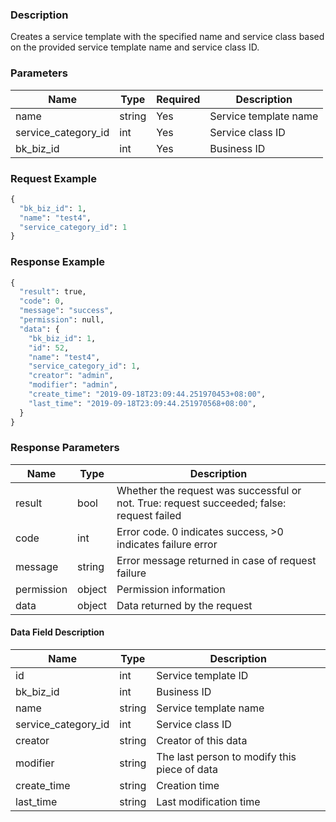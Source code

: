 ### Description

Creates a service template with the specified name and service class based on the provided service template name and
service class ID.

### Parameters

| Name                | Type   | Required | Description           |
|---------------------|--------|----------|-----------------------|
| name                | string | Yes      | Service template name |
| service_category_id | int    | Yes      | Service class ID      |
| bk_biz_id           | int    | Yes      | Business ID           |

### Request Example

```python
{
  "bk_biz_id": 1,
  "name": "test4",
  "service_category_id": 1
}
```

### Response Example

```python
{
  "result": true,
  "code": 0,
  "message": "success",
  "permission": null,
  "data": {
    "bk_biz_id": 1,
    "id": 52,
    "name": "test4",
    "service_category_id": 1,
    "creator": "admin",
    "modifier": "admin",
    "create_time": "2019-09-18T23:09:44.251970453+08:00",
    "last_time": "2019-09-18T23:09:44.251970568+08:00",
  }
}
```

### Response Parameters

| Name       | Type   | Description                                                                               |
|------------|--------|-------------------------------------------------------------------------------------------|
| result     | bool   | Whether the request was successful or not. True: request succeeded; false: request failed |
| code       | int    | Error code. 0 indicates success, >0 indicates failure error                               |
| message    | string | Error message returned in case of request failure                                         |
| permission | object | Permission information                                                                    |
| data       | object | Data returned by the request                                                              |

#### Data Field Description

| Name                | Type   | Description                                  |
|---------------------|--------|----------------------------------------------|
| id                  | int    | Service template ID                          |
| bk_biz_id           | int    | Business ID                                  |
| name                | string | Service template name                        |
| service_category_id | int    | Service class ID                             |
| creator             | string | Creator of this data                         |
| modifier            | string | The last person to modify this piece of data |
| create_time         | string | Creation time                                |
| last_time           | string | Last modification time                       |